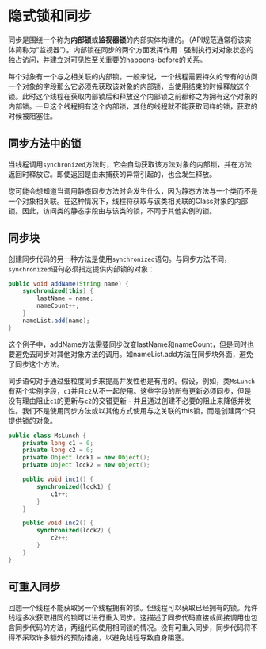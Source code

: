 # 隐式锁和同步

同步是围绕一个称为**内部锁**或**监视器锁**的内部实体构建的。（API规范通常将该实体简称为“监视器”）。内部锁在同步的两个方面发挥作用：强制执行对对象状态的独占访问，并建立对可见性至关重要的happens-before的关系。

每个对象有一个与之相关联的内部锁。一般来说，一个线程需要持久的专有的访问一个对象的字段那么它必须先获取该对象的内部锁，当使用结束的时候释放这个锁。此时这个线程在获取内部锁后和释放这个内部锁之前都称之为拥有这个对象的内部锁。一旦这个线程拥有这个内部锁，其他的线程就不能获取同样的锁，获取的时候被阻塞住。

## 同步方法中的锁
当线程调用`synchronized`方法时，它会自动获取该方法对象的内部锁，并在方法返回时释放它。即使返回是由未捕获的异常引起的，也会发生释放。

您可能会想知道当调用静态同步方法时会发生什么，因为静态方法与一个类而不是一个对象相关联。在这种情况下，线程将获取与该类相关联的Class对象的内部锁。因此，访问类的静态字段由与该类的锁，不同于其他实例的锁。

## 同步块
创建同步代码的另一种方法是使用`synchronized`语句。与同步方法不同，`synchronized`语句必须指定提供内部锁的对象：
```java
public void addName(String name) {
    synchronized(this) {
        lastName = name;
        nameCount++;
    }
    nameList.add(name);
}
```
这个例子中，addName方法需要同步改变lastName和nameCount，但是同时也要避免去同步对其他对象方法的调用。如nameList.add方法在同步块外面，避免了同步这个方法。

同步语句对于通过细粒度同步来提高并发性也是有用的。假设，例如，类`MsLunch`有两个实例字段，`c1`并且`c2`从不一起使用。这些字段的所有更新必须同步，但是没有理由阻止`c1`的更新与`c2`的交错更新 - 并且通过创建不必要的阻止来降低并发性。我们不是使用同步方法或以其他方式使用与之关联的this锁，而是创建两个只提供锁的对象。
```java
public class MsLunch {
    private long c1 = 0;
    private long c2 = 0;
    private Object lock1 = new Object();
    private Object lock2 = new Object();

    public void inc1() {
        synchronized(lock1) {
            c1++;
        }
    }

    public void inc2() {
        synchronized(lock2) {
            c2++;
        }
    }
}
```

## 可重入同步

回想一个线程不能获取另一个线程拥有的锁。但线程可以获取已经拥有的锁。允许线程多次获取相同的锁可以进行重入同步。这描述了同步代码直接或间接调用也包含同步代码的方法，两组代码使用相同锁的情况。没有可重入同步，同步代码将不得不采取许多额外的预防措施，以避免线程导致自身阻塞。